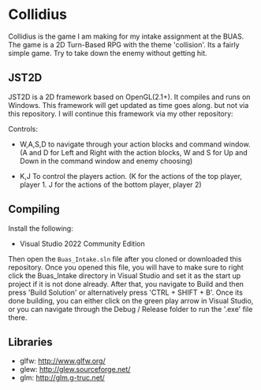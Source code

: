 Collidius
====

Collidius is the game I am making for my intake assignment at the BUAS. The game is a 2D Turn-Based RPG with the theme 'collision'. Its a fairly simple game. Try to take down the enemy without getting hit.

JST2D
---------
JST2D is a 2D framework based on OpenGL(2.1+). It compiles and runs on Windows. This framework will get updated as time goes along. but not via this repository. I will continue this framework via my other repository:

Controls:

- W,A,S,D to navigate through your action blocks and command window. (A and D for Left and Right with the action blocks, W and S for Up and Down in the command window and enemy choosing)

- K,J To control the players action. (K for the actions of the top player, player 1. J for the actions of the bottom player, player 2)

Compiling
---------

Install the following:

- Visual Studio 2022 Community Edition

Then open the `Buas_Intake.sln` file after you cloned or downloaded this repository. Once you opened this file, you will have to make sure to right click the Buas_Intake directory in Visual Studio and set it as the start up project if it is not done already. After that, you navigate to Build and then press 'Build Solution' or alternatively press 'CTRL + SHIFT + B'. Once its done building, you can either click on the green play arrow in Visual Studio, or you can navigate through the Debug / Release folder to run the '.exe' file there.

Libraries
---------

- glfw: <http://www.glfw.org/>
- glew: <http://glew.sourceforge.net/>
- glm: <http://glm.g-truc.net/>